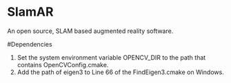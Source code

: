 # SlamAR
An open source, SLAM based augmented reality software.

#Dependencies
1. Set the system environment variable OPENCV_DIR to the path that contains OpenCVConfig.cmake.
2. Add the path of eigen3 to Line 66 of the FindEigen3.cmake on Windows.